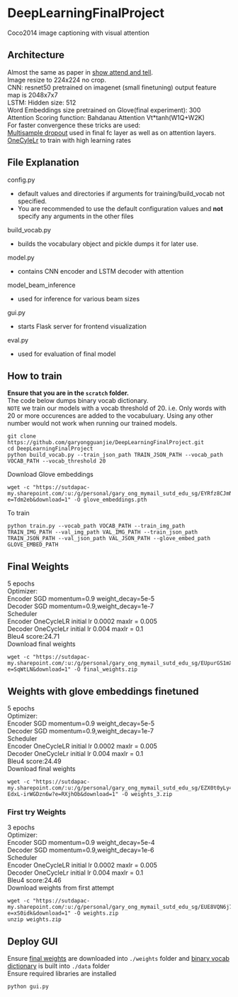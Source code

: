 # DeepLearningFinalProject
Coco2014 image captioning with visual attention
## Architecture
Almost the same as paper in [show attend and tell](https://arxiv.org/abs/1502.03044).\
Image resize to 224x224 no crop.\
CNN: resnet50 pretrained on imagenet (small finetuning) output feature map is 2048x7x7\
LSTM: Hidden size: 512 \
Word Embeddings size pretrained on Glove(final experiment): 300\
Attention Scoring function: Bahdanau Attention Vt*tanh(W1Q+W2K)\
For faster convergence these tricks are used:\
[Multisample dropout](https://arxiv.org/abs/1905.09788) used in final fc layer as well as on attention layers.\
[OneCyleLr](https://arxiv.org/abs/1708.07120) to train with high learning rates
## File Explanation
config.py
* default values and directories if arguments for training/build_vocab not specified.
* You are recommended to use the default configuration values and **not** specify any arguments in the other files

build_vocab.py
* builds the vocabulary object and pickle dumps it for later use.

model.py
* contains CNN encoder and LSTM decoder with attention

model_beam_inference
* used for inference for various beam sizes

gui.py
* starts Flask server for frontend visualization

eval.py
* used for evaluation of final model
## How to train
**Ensure that you are in the `scratch` folder.**\
The code below dumps binary vocab dictionary.\
`NOTE` we train our models with a vocab threshold of 20. i.e. Only words with 20 or more occurences are added to the vocabuluary.
Using any other number would not work when running our trained models.
```
git clone https://github.com/garyongguanjie/DeepLearningFinalProject.git
cd DeepLearningFinalProject
python build_vocab.py --train_json_path TRAIN_JSON_PATH --vocab_path VOCAB_PATH --vocab_threshold 20
```
Download Glove embeddings
```
wget -c "https://sutdapac-my.sharepoint.com/:u:/g/personal/gary_ong_mymail_sutd_edu_sg/EYRfz8CJmNFEqW9FtA6dTRABzhWQuTNubo6j_mzfKL1tEg?e=Tdm2eb&download=1" -O glove_embeddings.pth
```
To train
```
python train.py --vocab_path VOCAB_PATH --train_img_path TRAIN_IMG_PATH --val_img_path VAL_IMG_PATH --train_json_path TRAIN_JSON_PATH --val_json_path VAL_JSON_PATH --glove_embed_path GLOVE_EMBED_PATH
```
## Final Weights
5 epochs\
Optimizer:\
Encoder SGD momentum=0.9 weight_decay=5e-5 \
Decoder SGD momentum=0.9,weight_decay=1e-7 \
Scheduler \
Encoder OneCycleLR initial lr 0.0002 maxlr = 0.005 \
Decoder OneCycleLr initial lr 0.004 maxlr = 0.1\
Bleu4 score:24.71\
Download final weights
```
wget -c "https://sutdapac-my.sharepoint.com/:u:/g/personal/gary_ong_mymail_sutd_edu_sg/EUpurGS1mXxAg38s8lkAUb8BF80pzSB_Su6TQ6cbCBYXxw?e=SqWtLN&download=1" -O final_weights.zip
```
## Weights with glove embeddings finetuned
5 epochs\
Optimizer:\
Encoder SGD momentum=0.9 weight_decay=5e-5 \
Decoder SGD momentum=0.9,weight_decay=1e-7 \
Scheduler \
Encoder OneCycleLR initial lr 0.0002 maxlr = 0.005 \
Decoder OneCycleLr initial lr 0.004 maxlr = 0.1\
Bleu4 score:24.49\
Download final weights
```
wget -c "https://sutdapac-my.sharepoint.com/:u:/g/personal/gary_ong_mymail_sutd_edu_sg/EZX0t0yLy4tOh0tteU5HuFMBUyu7rPe-EdxL-irWGDzn6w?e=RXjhOb&download=1" -O weights_3.zip
```
### First try Weights
3 epochs\
Optimizer:\
Encoder SGD momentum=0.9 weight_decay=5e-4\
Decoder SGD momentum=0.9,weight_decay=1e-6\
Scheduler\
Encoder OneCycleLR initial lr 0.0002 maxlr = 0.005\
Decoder OneCycleLr initial lr 0.004 maxlr = 0.1\
Bleu4 score:24.46\
Download weights from first attempt
```
wget -c "https://sutdapac-my.sharepoint.com/:u:/g/personal/gary_ong_mymail_sutd_edu_sg/EUE8VQN6j7dNrRyhPLoCVFkBXYyRoQgcicrRQM_PhxYslg?e=xS0idk&download=1" -O weights.zip
unzip weights.zip
```
## Deploy GUI
Ensure [final weights](#final-weights) are downloaded into `./weights` folder and [binary vocab dictionary](#how-to-train) is built into `./data` folder \
Ensure required libraries are installed
```
python gui.py
```

